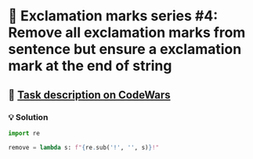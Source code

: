 # 📝 Exclamation marks series #4: Remove all exclamation marks from sentence but ensure a exclamation mark at the end of string

## 🔗 [Task description on CodeWars](https://www.codewars.com/kata/57faf12b21c84b5ba30001b0)

### 💡 Solution

```python
import re

remove = lambda s: f"{re.sub('!', '', s)}!"
```
